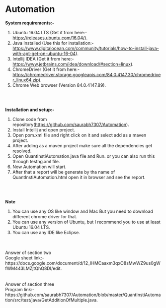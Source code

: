 # Automation
**System requirements:-**<br/>
1. Ubuntu 16.04 LTS (Get it from here:- https://releases.ubuntu.com/16.04/). <br/>
2. Java Installed (Use this for installation:- https://www.digitalocean.com/community/tutorials/how-to-install-java-with-apt-get-on-ubuntu-16-04). <br/>
3. Intellij IDEA (Get it from here:- https://www.jetbrains.com/idea/download/#section=linux). <br/>
4. ChromeDriver (Get it from here:- https://chromedriver.storage.googleapis.com/84.0.4147.30/chromedriver_linux64.zip). <br/>
5. Chrome Web browser (Version 84.0.4147.89). <br/>
<br/>
<br/>

**Installation and setup:-**<br/>
1. Clone code from repository(https://github.com/saurabh7307/Automation). <br/>
2. Install Intellij and open project. <br>
3. Open pom.xml file and right click on it and select add as a maven project. <br>
4. After adding as a maven project make sure all the dependencies get resolved. <br>
5. Open QuantInstiAutomation.java file and Run. or you can also run this through testng.xml file.
6. Now Automation will start. <br>
7. After that a report will be generate by tha name of QuantInstiAutomation.html open it in browser and see the report.
<br/>
<br/>


**Note**<br>
1. You can use any OS like window and Mac But you need to download different chrome driver for that.<br>
2. You can use any version of Ubuntu, but I recommend you to use at least Ubuntu 16.04 LTS. <br>
3. You can use any IDE like Eclipse.<br>
<br/>
<br/>
Answer of section two<br>
 Google sheet link:- https://docs.google.com/document/d/12_lHMCaaxm3qxO8sMwWZ9us0gWfWM443LMZjtQhQ8DI/edit. <br>
<br/>
<br/>
Answer of section three<br>
 Program link:- https://github.com/saurabh7307/Automation/blob/master/QuantInstiAutomation/src/test/java/GetAdditionOfMultiple.java. <br>
<br/>



